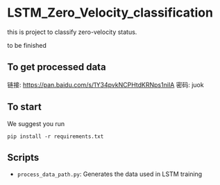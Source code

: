 # LSTM_Zero_Velocity_classification

this is project to classify zero-velocity status.

to be finished

## To get processed data

链接: https://pan.baidu.com/s/1Y34pvkNCPHtdKRNps1niIA  密码: juok

## To start

We suggest you run 

`pip install -r requirements.txt`

## Scripts

* `process_data_path.py`: Generates the data used in LSTM training